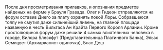 После дня просметривания прилавков, и опознания предметов найденых на ферме у Брауля Гравада. Олег и Гидеон отправляются на форум оставив Диего за плату охранять покой Лоры. Собравшеюся толпу не смутил даже сильнейший ливень, на главной площади названную в честь Вильтаса Ан Крайта Первого Короля Арлании. Кроме простолюдинов форум даже решили 4 самых влиятельных человека в городе, Вилора Блескфут (Представительница Платинвого Банка), Эльзо Семицвет (Архиарканист одиночка), Блас Деш